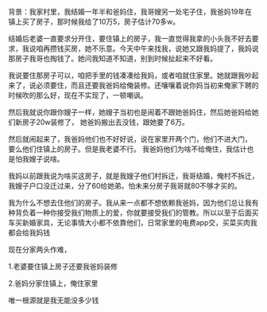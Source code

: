 背景：我家村里，我结婚一年半和爸妈住，我哥嫂另一处宅子住，我爸妈19年在镇上买了房子，那时候我给了10万5，房子估计70多w。 

结婚后老婆一直要求分开住，要住镇上的房子，我一直觉得我拿的小头我不好去要求，我说咱再攒钱买房，她不乐意。今天中午来找我，说她又跟我妈提了，我妈说那房子我哥也掏钱了。她问我知道不知道，别到时候扯起来不好看。


我说要住那房子可以，咱把手里的钱凑凑给我妈，或者咱就住家里。她就跟我吵起来了，说必须要住，而且还要我爸妈给俺装修。还嚷嚷着说你妈当初来俺家下聘的时候吹的那么好，现在不实现了，一顿嘲讽。  

然后我就说你跟你嫂子一样，她嫂子当初也是闹着不跟她爸妈住，然后她爸妈给她们新房子20w装修了， 她爸妈搬出去没钱，跟她要了6万。


然后就闹起来了，我爸妈他们也不好好说，说在家里开两个门，他们不进大门， 要么他们住镇上的房子。但是我老婆不行。 我爸妈他们为啥不给俺住，我估计也是怕我嫂子说啥。

我妈以前跟我说为啥买这房子，就是我嫂子他们村拆迁，我哥结婚，俺村不拆迁，我嫂子户口没迁过来，分了60给她弟。怕未来分房子我哥就80不够才买的。

我为什么不想去住他们的房子。我从来一点都不想依赖我爸妈，因为他们总让我有种背负着一种你接受我们物质上的爱，你就要接受我们的管教。所以以至于后面买车买新婚家具，无论事情大小都不依靠他们，日常家里的电费app交，买菜买肉我都会给我妈钱


现在分家两头作难，

1.老婆要住镇上房子还要我爸妈装修

2.爸妈分家住镇上，俺住家里


唯一根源就是我无能没多少钱